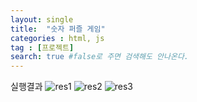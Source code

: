 ```yaml
---
layout: single
title:  "숫자 퍼즐 게임"
categories : html, js
tag : [프로젝트]
search: true #false로 주면 검색해도 안나온다.
---
```

실행결과
![res1](../../images/2023-08-09-NP/res1.png)
![res2](../../images/2023-08-09-NP/res2.png)
![res3](../../images/2023-08-09-NP/res3.png)
